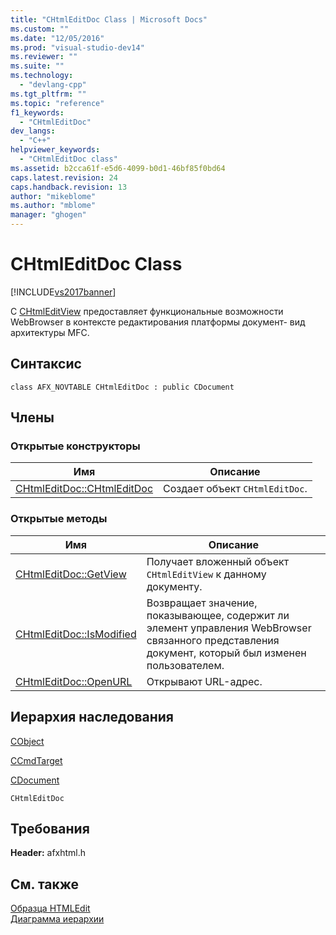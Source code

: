 ```yaml
---
title: "CHtmlEditDoc Class | Microsoft Docs"
ms.custom: ""
ms.date: "12/05/2016"
ms.prod: "visual-studio-dev14"
ms.reviewer: ""
ms.suite: ""
ms.technology: 
  - "devlang-cpp"
ms.tgt_pltfrm: ""
ms.topic: "reference"
f1_keywords: 
  - "CHtmlEditDoc"
dev_langs: 
  - "C++"
helpviewer_keywords: 
  - "CHtmlEditDoc class"
ms.assetid: b2cca61f-e5d6-4099-b0d1-46bf85f0bd64
caps.latest.revision: 24
caps.handback.revision: 13
author: "mikeblome"
ms.author: "mblome"
manager: "ghogen"
---
```

# CHtmlEditDoc Class
[!INCLUDE[vs2017banner](../../assembler/inline/includes/vs2017banner.md)]

С [CHtmlEditView](../../mfc/reference/chtmleditview-class.md) предоставляет функциональные возможности WebBrowser в контексте редактирования платформы документ\- вид архитектуры MFC.  
  
## Синтаксис  
  
```  
class AFX_NOVTABLE CHtmlEditDoc : public CDocument  
```  
  
## Члены  
  
### Открытые конструкторы  
  
|Имя|Описание|  
|---------|--------------|  
|[CHtmlEditDoc::CHtmlEditDoc](../Topic/CHtmlEditDoc::CHtmlEditDoc.md)|Создает объект `CHtmlEditDoc`.|  
  
### Открытые методы  
  
|Имя|Описание|  
|---------|--------------|  
|[CHtmlEditDoc::GetView](../Topic/CHtmlEditDoc::GetView.md)|Получает вложенный объект `CHtmlEditView` к данному документу.|  
|[CHtmlEditDoc::IsModified](../Topic/CHtmlEditDoc::IsModified.md)|Возвращает значение, показывающее, содержит ли элемент управления WebBrowser связанного представления документ, который был изменен пользователем.|  
|[CHtmlEditDoc::OpenURL](../Topic/CHtmlEditDoc::OpenURL.md)|Открывают URL\-адрес.|  
  
## Иерархия наследования  
 [CObject](../Topic/CObject%20Class.md)  
  
 [CCmdTarget](../Topic/CCmdTarget%20Class.md)  
  
 [CDocument](../Topic/CDocument%20Class.md)  
  
 `CHtmlEditDoc`  
  
## Требования  
 **Header:** afxhtml.h  
  
## См. также  
 [Образца HTMLEdit](../../top/visual-cpp-samples.md)   
 [Диаграмма иерархии](../../mfc/hierarchy-chart.md)